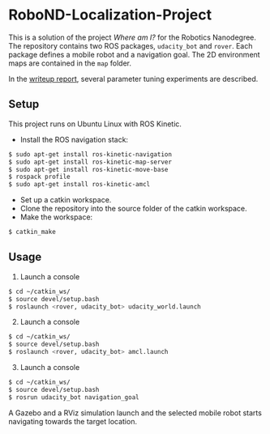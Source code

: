 # RoboND-Localization-Project
This is a solution of the project *Where am I?* for the Robotics Nanodegree. The repository contains two ROS packages, ``udacity_bot`` and ``rover``. Each package defines a mobile robot and a navigation goal. The 2D environment maps are contained in the ``map`` folder.

In the [writeup report](https://github.com/S2H-Mobile/RoboND-Localization-Project/blob/master/writeup/writeup_where_am_i.pdf), several parameter tuning experiments are described.

## Setup
This project runs on Ubuntu Linux with ROS Kinetic.
- Install the ROS navigation stack:
``` bash
$ sudo apt-get install ros-kinetic-navigation
$ sudo apt-get install ros-kinetic-map-server
$ sudo apt-get install ros-kinetic-move-base
$ rospack profile
$ sudo apt-get install ros-kinetic-amcl
```
- Set up a catkin workspace.
- Clone the repository into the source folder of the catkin workspace.
- Make the workspace:
``` bash
$ catkin_make
```

## Usage
1. Launch a console
``` bash
$ cd ~/catkin_ws/
$ source devel/setup.bash
$ roslaunch <rover, udacity_bot> udacity_world.launch
```

2. Launch a console
``` bash
$ cd ~/catkin_ws/
$ source devel/setup.bash
$ roslaunch <rover, udacity_bot> amcl.launch
```

3.  Launch a console
``` bash
$ cd ~/catkin_ws/
$ source devel/setup.bash
$ rosrun udacity_bot navigation_goal
```

A Gazebo and a RViz simulation launch and the selected mobile robot starts navigating towards the target location.
